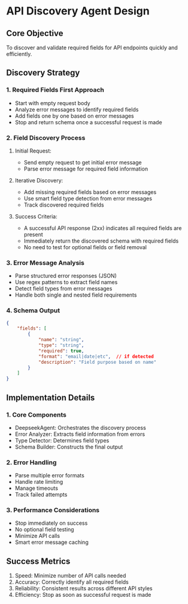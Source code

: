 # API Discovery Agent Design

## Core Objective
To discover and validate required fields for API endpoints quickly and efficiently.

## Discovery Strategy

### 1. Required Fields First Approach
- Start with empty request body
- Analyze error messages to identify required fields
- Add fields one by one based on error messages
- Stop and return schema once a successful request is made

### 2. Field Discovery Process
1. Initial Request:
   - Send empty request to get initial error message
   - Parse error message for required field information

2. Iterative Discovery:
   - Add missing required fields based on error messages
   - Use smart field type detection from error messages
   - Track discovered required fields

3. Success Criteria:
   - A successful API response (2xx) indicates all required fields are present
   - Immediately return the discovered schema with required fields
   - No need to test for optional fields or field removal

### 3. Error Message Analysis
- Parse structured error responses (JSON)
- Use regex patterns to extract field names
- Detect field types from error messages
- Handle both single and nested field requirements

### 4. Schema Output
```json
{
    "fields": [
        {
            "name": "string",
            "type": "string",
            "required": true,
            "format": "email|date|etc",  // if detected
            "description": "Field purpose based on name"
        }
    ]
}
```

## Implementation Details

### 1. Core Components
- DeepseekAgent: Orchestrates the discovery process
- Error Analyzer: Extracts field information from errors
- Type Detector: Determines field types
- Schema Builder: Constructs the final output

### 2. Error Handling
- Parse multiple error formats
- Handle rate limiting
- Manage timeouts
- Track failed attempts

### 3. Performance Considerations
- Stop immediately on success
- No optional field testing
- Minimize API calls
- Smart error message caching

## Success Metrics
1. Speed: Minimize number of API calls needed
2. Accuracy: Correctly identify all required fields
3. Reliability: Consistent results across different API styles
4. Efficiency: Stop as soon as successful request is made
